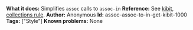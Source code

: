 **What it does:** Simplifies `assoc` calls to `assoc-in`
**Reference:** See [kibit](https://github.com/jonase/kibit/blob/master/kibit/src/kibit/rules/collections.clj), [collections rule](https://github.com/jonase/kibit/blob/master/kibit/src/kibit/rules/collections.clj).
**Author:** Anonymous
**Id:** assoc-assoc-to-in-get-kibit-1000
**Tags:** ["Style"]
**Known problems:** None
